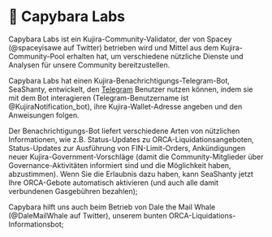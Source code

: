 # 🐚 Capybara Labs

Capybara Labs ist ein Kujira-Community-Validator, der von Spacey (@spaceyisawe auf Twitter) betrieben wird und Mittel aus dem Kujira-Community-Pool erhalten hat, um verschiedene nützliche Dienste und Analysen für unsere Community bereitzustellen.

Capybara Labs hat einen Kujira-Benachrichtigungs-Telegram-Bot, SeaShanty, entwickelt, den [Telegram](../community/kujira-socials/telegram.md) Benutzer nutzen können, indem sie mit dem Bot interagieren (Telegram-Benutzername ist @KujiraNotification\_bot), ihre Kujira-Wallet-Adresse angeben und den Anweisungen folgen.

Der Benachrichtigungs-Bot liefert verschiedene Arten von nützlichen Informationen, wie z.B. Status-Updates zu ORCA-Liquidationsangeboten, Status-Updates zur Ausführung von FIN-Limit-Orders, Ankündigungen neuer Kujira-Government-Vorschläge (damit die Community-Mitglieder über Governance-Aktivitäten informiert sind und die Möglichkeit haben, abzustimmen). Wenn Sie die Erlaubnis dazu haben, kann SeaShanty jetzt Ihre ORCA-Gebote automatisch aktivieren (und auch alle damit verbundenen Gasgebühren bezahlen);

Capybara hilft uns auch beim Betrieb von Dale the Mail Whale (@DaleMailWhale auf Twitter), unserem bunten ORCA-Liquidations-Informationsbot;
